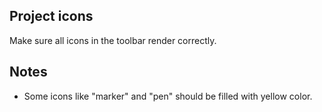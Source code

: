 ## Project icons

Make sure all icons in the toolbar render correctly.

## Notes

* Some icons like "marker" and "pen" should be filled with yellow color.
